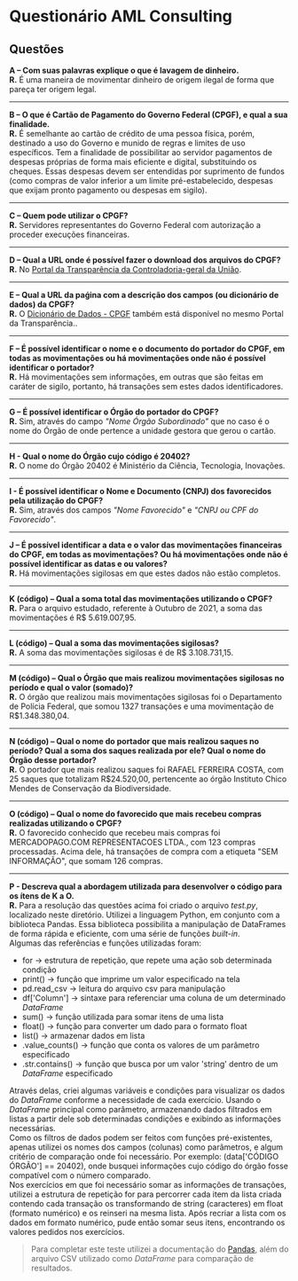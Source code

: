 # **Questionário AML Consulting**

## **Questões**

**A – Com suas palavras explique o que é lavagem de dinheiro.**
<br>**R.** É uma maneira de movimentar dinheiro de origem ilegal de forma que pareça ter origem legal. 

---

**B – O que é Cartão de Pagamento do Governo Federal (CPGF), e qual a sua finalidade.**
<br>**R.** É semelhante ao cartão de crédito de uma pessoa física, porém, destinado a uso do Governo e munido de regras e limites de uso específicos. Tem a finalidade de possibilitar ao servidor pagamentos de despesas próprias de forma mais eficiente e digital, substituindo os cheques. Essas despesas devem ser entendidas por suprimento de fundos (como compras de valor inferior a um limite pré-estabelecido, despesas que exijam pronto pagamento ou despesas em sigilo).

---

**C – Quem pode utilizar o CPGF?**
<br>**R.** Servidores representantes do Governo Federal com autorização a proceder execuções financeiras.

---

**D – Qual a URL onde é possível fazer o download dos arquivos do CPGF?**
<br>**R.** No [Portal da Transparência da Controladoria-geral da União](https://www.portaltransparencia.gov.br/download-de-dados).

---

**E – Qual a URL da paǵina com a descrição dos campos (ou dicionário de dados) da CPGF?**
<br>**R.** O [Dicionário de Dados - CPGF](https://www.portaldatransparencia.gov.br/pagina-interna/603393-dicionario-de-dados-cpgf) também está disponível no mesmo Portal da Transparência..

---

**F – É possível identificar o nome e o documento do portador do CPGF, em todas as movimentações ou há movimentações onde não é possível identificar o portador?**
<br>**R.** Há movimentações sem informações, em outras que são feitas em caráter de sigilo, portanto, há transações sem estes dados identificadores.

---

**G – É possível identificar o Órgão do portador do CPGF?**
<br>**R.** Sim, através do campo _"Nome Órgão Subordinado"_ que no caso é o nome do Órgão de onde pertence a unidade gestora que gerou o cartão. 

---

**H - Qual o nome do Órgão cujo código é 20402?**
<br>**R.** O nome do Órgão 20402 é Ministério da Ciência, Tecnologia, Inovações.

---

**I - É possível identificar o Nome e Documento (CNPJ) dos favorecidos pela utilização do CPGF?**
<br>**R.** Sim, através dos campos _"Nome Favorecido"_ e _"CNPJ ou CPF do Favorecido"_.

---

**J – É possível identificar a data e o valor das movimentações financeiras do CPGF, em todas as movimentações? Ou há movimentações onde não é possível identificar as datas e ou valores?**
<br>**R.** Há movimentações sigilosas em que estes dados não estão completos.

---

**K (código) – Qual a soma total das movimentações utilizando o CPGF?**
<br>**R.** Para o arquivo estudado, referente à Outubro de 2021, a soma das movimentações é R$ 5.619.007,95.

---

**L (código) – Qual a soma das movimentações sigilosas?**
<br>**R.** A soma das movimentações sigilosas é de R$ 3.108.731,15.

---

**M (código) – Qual o Órgão que mais realizou movimentações sigilosas no período e qual o valor (somado)?**
<br>**R.** O órgão que realizou mais movimentações sigilosas foi o Departamento de Polícia Federal, que somou 1327 transações e uma movimentação de R$1.348.380,04.

---

**N (código) – Qual o nome do portador que mais realizou saques no período? Qual a soma dos saques realizada por ele? Qual o nome do Órgão desse portador?**
<br>**R.** O portador que mais realizou saques foi RAFAEL FERREIRA COSTA, com 25 saques que totalizam R$24.520,00, pertencente ao órgão Instituto Chico Mendes de Conservação da Biodiversidade. 

---

**O (código) – Qual o nome do favorecido que mais recebeu compras realizadas utilizando o CPGF?**
<br>**R.** O favorecido conhecido que recebeu mais compras foi MERCADOPAGO.COM REPRESENTACOES LTDA., com 123 compras processadas. Acima dele, há transações de compra com a etiqueta "SEM INFORMAÇÃO", que somam 126 compras.

---

**P - Descreva qual a abordagem utilizada para desenvolver o código para os ítens de K a O.**
<br>**R.** Para a resolução das questões acima foi criado o arquivo _test.py_, localizado neste diretório. Utilizei a linguagem Python, em conjunto com a biblioteca Pandas. Essa biblioteca possibilita a manipulação de DataFrames de forma rápida e eficiente, com uma série de funções _built-in_.
<br>Algumas das referências e funções utilizadas foram:

- for -> estrutura de repetição, que repete uma ação sob determinada condição
- print() -> função que imprime um valor especificado na tela 
- pd.read_csv -> leitura do arquivo csv para manipulação
- df['Column'] -> sintaxe para referenciar uma coluna de um determinado _DataFrame_
- sum() -> função utilizada para somar itens de uma lista
- float() -> função para converter um dado para o formato float
- list() -> armazenar dados em lista
- .value_counts() -> função que conta os valores de um parâmetro especificado 
- .str.contains() -> função que busca por um valor 'string' dentro de um _DataFrame_ especificado

Através delas, criei algumas variáveis e condições para visualizar os dados do _DataFrame_ conforme a necessidade de cada exercício. Usando o _DataFrame_ principal como parâmetro, armazenando dados filtrados em listas a partir dele sob determinadas condições e exibindo as informações necessárias. 
<br>Como os filtros de dados podem ser feitos com funções pré-existentes, apenas utilizei os nomes dos campos (colunas) como parâmetros, e algum critério de comparação onde foi necessário. Por exemplo: (data['CÓDIGO ÓRGÃO'] == 20402), onde busquei informações cujo código do órgão fosse compatível com o número comparado.
<br>Nos exercícios em que foi necessário somar as informações de transações, utilizei a estrutura de repetição for para percorrer cada item da lista criada contendo cada transação os transformando de string (caracteres) em float (formato numérico) e os reinseri na mesma lista. Após recriar a lista com os dados em formato numérico, pude então somar seus itens, encontrando os valores pedidos nos exercícios. 

> Para completar este teste utilizei a documentação do [Pandas](https://pandas.pydata.org/docs/), além do arquivo CSV utilizado como _DataFrame_ para comparação de resultados.
